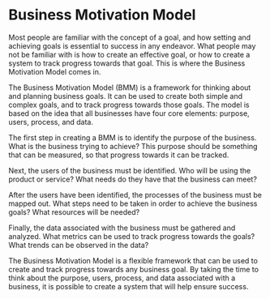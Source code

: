 # Business Motivation Model

Most people are familiar with the concept of a goal, and how setting and achieving goals is essential to success in any endeavor. What people may not be familiar with is how to create an effective goal, or how to create a system to track progress towards that goal. This is where the Business Motivation Model comes in.

The Business Motivation Model (BMM) is a framework for thinking about and planning business goals. It can be used to create both simple and complex goals, and to track progress towards those goals. The model is based on the idea that all businesses have four core elements: purpose, users, process, and data.

The first step in creating a BMM is to identify the purpose of the business. What is the business trying to achieve? This purpose should be something that can be measured, so that progress towards it can be tracked.

Next, the users of the business must be identified. Who will be using the product or service? What needs do they have that the business can meet?

After the users have been identified, the processes of the business must be mapped out. What steps need to be taken in order to achieve the business goals? What resources will be needed?

Finally, the data associated with the business must be gathered and analyzed. What metrics can be used to track progress towards the goals? What trends can be observed in the data?

The Business Motivation Model is a flexible framework that can be used to create and track progress towards any business goal. By taking the time to think about the purpose, users, process, and data associated with a business, it is possible to create a system that will help ensure success.
